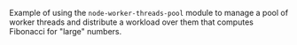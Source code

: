 Example of using the `node-worker-threads-pool` module to manage a pool of worker threads and distribute a workload over them that computes Fibonacci for "large" numbers.